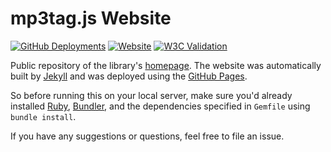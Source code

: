 
# mp3tag.js Website

[![GitHub Deployments](https://img.shields.io/github/deployments/eidoriantan/mp3tag.js/github-pages)](https://github.com/eidoriantan/mp3tag.js/deployments)
[![Website](https://img.shields.io/website?url=https%3A%2F%2Fmp3tag.js.org)][homepage]
[![W3C Validation](https://img.shields.io/w3c-validation/html?targetUrl=https%3A%2F%2Fmp3tag.js.org)][homepage]

Public repository of the library's [homepage]. The website was automatically
built by [Jekyll] and was deployed using the [GitHub Pages].

So before running this on your local server, make sure you'd already installed
[Ruby](https://www.ruby-lang.org/), [Bundler](https://bundler.io/), and the
dependencies specified in `Gemfile` using `bundle install`.

If you have any suggestions or questions, feel free to file an issue.

[homepage]: https://mp3tag.js.org

[Jekyll]: https://jekyllrb.com
[GitHub Pages]: https://pages.github.com
